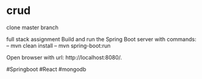 # crud
clone master branch

full stack assignment Build and run the Spring Boot server with commands: – mvn clean install – mvn spring-boot:run

Open browser with url: http://localhost:8080/.

#Springboot #React #mongodb
